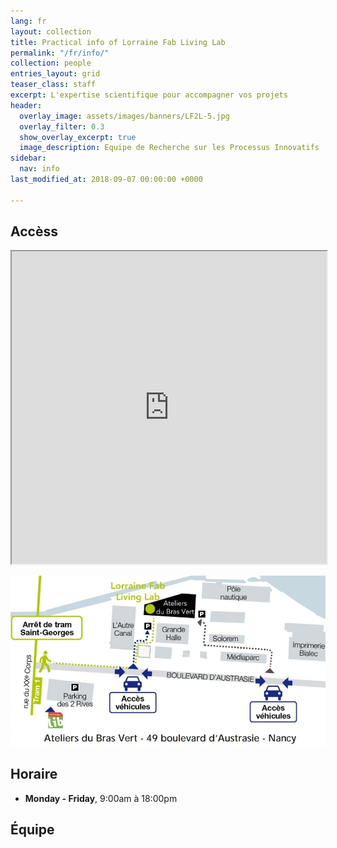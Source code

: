 ```yaml
---
lang: fr
layout: collection
title: Practical info of Lorraine Fab Living Lab
permalink: "/fr/info/"
collection: people
entries_layout: grid
teaser_class: staff
excerpt: L'expertise scientifique pour accompagner vos projets
header:
  overlay_image: assets/images/banners/LF2L-5.jpg
  overlay_filter: 0.3
  show_overlay_excerpt: true
  image_description: Equipe de Recherche sur les Processus Innovatifs
sidebar:
  nav: info
last_modified_at: 2018-09-07 00:00:00 +0000

---
```

## Accèss

<iframe src="https://www.google.com/maps/d/embed?mid=zjoguh0NVOXo.kZTYPT-5FrXA"  width="100%" height="500px"></iframe>

![Plan Acces to LF2L](/assets/images/6-info/plan-acces-LF2L.jpg)

## Horaire

* **Monday - Friday**, 9:00am à 18:00pm

## Équipe